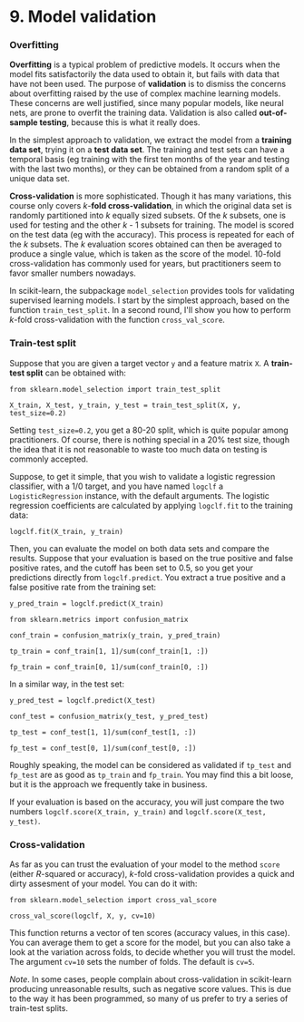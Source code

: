 # 9. Model validation

### Overfitting

**Overfitting** is a typical problem of predictive models. It occurs when the model fits satisfactorily the data used to obtain it, but fails with data that have not been used. The purpose of **validation** is to dismiss the concerns about overfitting raised by the use of complex machine learning models. These concerns are well justified, since many popular models, like neural nets, are prone to overfit the training data. Validation is also called **out-of-sample testing**, because this is what it really does.

In the simplest approach to validation, we extract the model from a **training data set**, trying it on a **test data set**. The training and test sets can have a temporal basis (eg training with the first ten months of the year and testing with the last two months), or they can be obtained from a random split of a unique data set.

**Cross-validation** is more sophisticated. Though it has many variations, this course only covers *k*-**fold cross-validation**, in which the original data set is randomly partitioned into *k* equally sized subsets. Of the *k* subsets, one is used for testing and the other *k* - 1 subsets for training. The model is scored on the test data (eg with the accuracy). This process is repeated for each of the *k* subsets. The *k* evaluation scores obtained can then be averaged to produce a single value, which is taken as the score of the model. 10-fold cross-validation has commonly used for years, but practitioners seem to favor smaller numbers nowadays.

In scikit-learn, the subpackage `model_selection` provides tools for validating supervised learning models. I start by the simplest approach, based on the function `train_test_split`. In a second round, I'll show you how to perform *k*-fold cross-validation with the function `cross_val_score`.

### Train-test split

Suppose that you are given a target vector `y` and a feature matrix `X`. A **train-test split** can be obtained with:

`from sklearn.model_selection import train_test_split`

`X_train, X_test, y_train, y_test = train_test_split(X, y, test_size=0.2)`


Setting `test_size=0.2`, you get a 80-20 split, which is quite popular among practitioners. Of course, there is nothing special in a 20% test size, though the idea that it is not reasonable to waste too much data on testing is commonly accepted.

Suppose, to get it simple, that you wish to validate a logistic regression classifier, with a 1/0 target, and you have named `logclf` a `LogisticRegression` instance, with the default arguments. The logistic regression coefficients are calculated by applying `logclf.fit` to the training data:

`logclf.fit(X_train, y_train)`

Then, you can evaluate the model on both data sets and compare the results. Suppose that your evaluation is based on the true positive and false positive rates, and the cutoff has been set to 0.5, so you get your predictions directly from `logclf.predict`. You extract a true positive and a false positive rate from the training set:

`y_pred_train = logclf.predict(X_train)`

`from sklearn.metrics import confusion_matrix`

`conf_train = confusion_matrix(y_train, y_pred_train)`

`tp_train = conf_train[1, 1]/sum(conf_train[1, :])`

`fp_train = conf_train[0, 1]/sum(conf_train[0, :])`

In a similar way, in the test set:

`y_pred_test = logclf.predict(X_test)`

`conf_test = confusion_matrix(y_test, y_pred_test)`

`tp_test = conf_test[1, 1]/sum(conf_test[1, :])`

`fp_test = conf_test[0, 1]/sum(conf_test[0, :])`

Roughly speaking, the model can be considered as validated if `tp_test` and `fp_test` are as good as `tp_train` and `fp_train`. You may find this a bit loose, but it is the approach we frequently take in business.

If your evaluation is based on the accuracy, you will just compare the two numbers `logclf.score(X_train, y_train)` and `logclf.score(X_test, y_test)`.

### Cross-validation

As far as you can trust the evaluation of your model to the method `score` (either *R*-squared or accuracy), *k*-fold cross-validation provides a quick and dirty assesment of your model. You can do it with:

`from sklearn.model_selection import cross_val_score`

`cross_val_score(logclf, X, y, cv=10)`

This function returns a vector of ten scores (accuracy values, in this case). You can average them to get a score for the model, but you can also take a look at the variation across folds, to decide whether you will trust the model. The argument `cv=10` sets the number of folds. The default is `cv=5`. 

*Note*. In some cases, people complain about cross-validation in scikit-learn producing unreasonable results, such as negative score values. This is due to the way it has been programmed, so many of us prefer to try a series of train-test splits.
